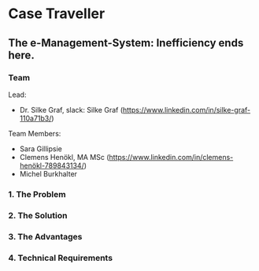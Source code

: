 # Case Traveller 
## The e-Management-System: Inefficiency ends here.

### Team
Lead: 

- Dr. Silke Graf, slack: Silke Graf (https://www.linkedin.com/in/silke-graf-110a71b3/)

Team Members:
- Sara Gillipsie
- Clemens Henökl, MA MSc (https://www.linkedin.com/in/clemens-henökl-789843134/)
- Michel Burkhalter

### 1. The Problem

### 2. The Solution

### 3. The Advantages

### 4. Technical Requirements

